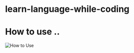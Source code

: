 # learn-language-while-coding

# How to use ..

![How to Use](https://raw.githubusercontent.com/enghamzasalem/learn-language-while-coding/master/res/demo.gif?token=ADQ5NMEPHMPYL2VZRBACE7S6ARYAU)
